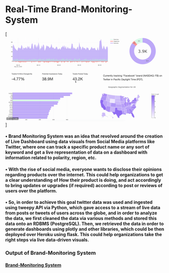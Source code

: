 # Real-Time Brand-Monitoring-System



[![Web App GIF](Web_App_GIF_Aug23.gif)]
<br/>

#### • Brand Monitoring System was an idea that revolved around the creation of Live Dashboard using data visuals from Social Media platforms like Twitter, where one can track a specific product name or any sort of keyword and get a live representation of data on a dashboard with information related to polarity, region, etc.
#### • With the rise of social media, everyone wants to disclose their opinions regarding products over the internet. This could help organizations to get a clear understanding of How their product is doing, and act accordingly to bring updates or upgrades (if required) according to post or reviews of users over the platform.
#### • So, in order to achieve this goal twitter data was used and ingested using tweepy API via Python, which gave access to a stream of live data from posts or tweets of users across the globe, and in order to analyze the data, we first cleaned the data via various methods and stored this data onto an RDBMS (PostgreSQL). Then, we retrieved the data in order to generate dashboards using plotly and other libraries, which could be then deployed over Heroku using flask. This could help organizations take the right steps via live data-driven visuals.

### Output of Brand-Monitoring System

#### [Brand-Monitoring System](https://brand-monitoring.herokuapp.com)
